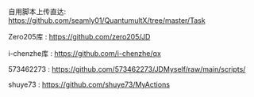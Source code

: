 自用脚本上传直达: https://github.com/seamly01/QuantumultX/tree/master/Task

Zero205库 : https://github.com/zero205/JD

i-chenzhe库  : https://github.com/i-chenzhe/qx

573462273    :  https://github.com/573462273/JDMyself/raw/main/scripts/

shuye73   :  https://github.com/shuye73/MyActions
